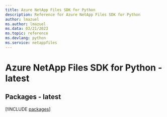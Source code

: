 ```yaml
---
title: Azure NetApp Files SDK for Python
description: Reference for Azure NetApp Files SDK for Python
author: lmazuel
ms.author: lmazuel
ms.data: 03/21/2023
ms.topic: reference
ms.devlang: python
ms.service: netappfiles
---
```

# Azure NetApp Files SDK for Python - latest
## Packages - latest
[!INCLUDE [packages](netapp-files-index.md)]